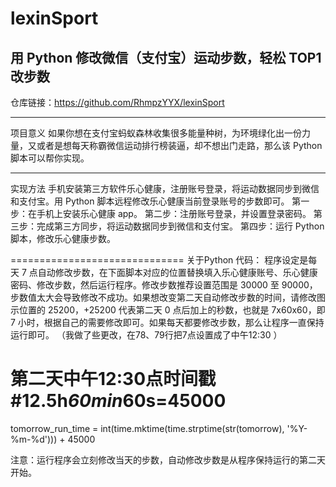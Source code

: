 # lexinSport
用 Python 修改微信（支付宝）运动步数，轻松 TOP1
 改步数
 -----------------------------
 
仓库链接：https://github.com/RhmpzYYX/lexinSport

------------------------
项目意义
如果你想在支付宝蚂蚁森林收集很多能量种树，为环境绿化出一份力量，又或者是想每天称霸微信运动排行榜装逼，却不想出门走路，那么该 Python 脚本可以帮你实现。

-----------------------
实现方法
手机安装第三方软件乐心健康，注册账号登录，将运动数据同步到微信和支付宝。用 Python 脚本远程修改乐心健康当前登录账号的步数即可。
第一步：在手机上安装乐心健康 app。
第二步：注册账号登录，并设置登录密码。
第三步：完成第三方同步，将运动数据同步到微信和支付宝。
第四步：运行 Python 脚本，修改乐心健康步数。

==============================
关于Python 代码：
程序设定是每天 7 点自动修改步数，在下面脚本对应的位置替换填入乐心健康账号、乐心健康密码、修改步数，然后运行程序。修改步数推荐设置范围是 30000 至 90000，步数值太大会导致修改不成功。如果想改变第二天自动修改步数的时间，请修改图示位置的 25200，+25200 代表第二天 0 点后加上的秒数，也就是 7x60x60，即 7 小时，根据自己的需要修改即可。如果每天都要修改步数，那么让程序一直保持运行即可。
（我做了些更改，在78、79行把7点设置成了中午12:30 ）

# 第二天中午12:30点时间戳 #12.5h*60min*60s=45000
 tomorrow_run_time = int(time.mktime(time.strptime(str(tomorrow), '%Y-%m-%d'))) + 45000

注意：运行程序会立刻修改当天的步数，自动修改步数是从程序保持运行的第二天开始。
